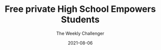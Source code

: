 ---
title: Free private High School Empowers Students
description: The program will focus on giving students career skills in a real-life environment.
imageurl: https://res.cloudinary.com/dbhwzxw0k/image/upload/v1644884337/8G3A4357_Proxy.00_01_27_08.Still006.jpg
author: The Weekly Challenger
articlelink: https://theweeklychallenger.com/free-private-high-school-empowers-at-risk-students/
authorlink: https://res.cloudinary.com/dbhwzxw0k/image/upload/v1644884733/cropped-TWC_Icon512.png
date: 2021-08-06
tags:
  - left
  - center
  - right
---